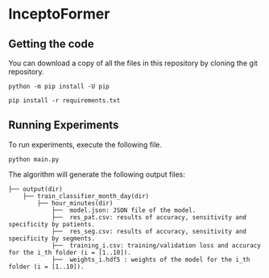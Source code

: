 # InceptoFormer

## Getting the code
You can download a copy of all the files in this repository by cloning the git repository.

`python -m pip install -U pip`

`pip install -r requirements.txt`


## Running Experiments

To run experiments, execute the following file.

`python main.py`

The algorithm will generate the following output files:

    ├── output(dir)
        ├── train_classifier_month_day(dir)   
            ├── hour_minutes(dir)
	            ├──  model.json: JSON file of the model.               
	            ├──  res_pat.csv: results of accuracy, sensitivity and specificity by patients.
                ├──  res_seg.csv: results of accuracy, sensitivity and specificity by segments.	                
                ├──  training_i.csv: training/validation loss and accuracy for the i_th folder (i = [1..10]).   
	            ├──  weights_i.hdf5 : weights of the model for the i_th folder (i = [1..10]).   

